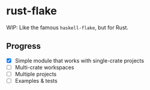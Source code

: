 # rust-flake

WIP: Like the famous `haskell-flake`, but for Rust.

## Progress

- [x] Simple module that works with single-crate projects
- [ ] Multi-crate workspaces
- [ ] Multiple projects
- [ ] Examples & tests
